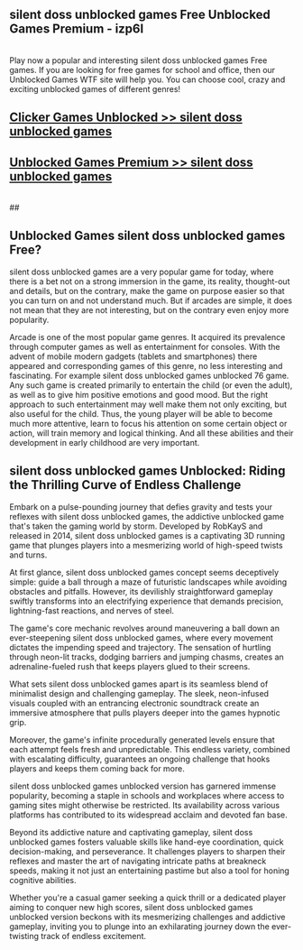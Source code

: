 ## silent doss unblocked games Free Unblocked Games Premium - izp6l <br>
<br>
Play now a popular and interesting silent doss unblocked games Free games. If you are looking for free games for school and office, then our Unblocked Games WTF site will help you. You can choose cool, crazy and exciting unblocked games of different genres!


##  [Clicker Games Unblocked >> silent doss unblocked games](http://freeplayer.one?title=silent_doss_unblocked_games&ref=04)

##  [Unblocked Games Premium >> silent doss unblocked games](http://freeplayer.one?title=silent_doss_unblocked_games&ref=04)
  <br>
  ##



## Unblocked Games silent doss unblocked games Free?

silent doss unblocked games are a very popular game for today, where there is a bet not on a strong immersion in the game, its reality, thought-out and details, but on the contrary, make the game on purpose easier so that you can turn on and not understand much. But if arcades are simple, it does not mean that they are not interesting, but on the contrary even enjoy more popularity.

Arcade is one of the most popular game genres. It acquired its prevalence through computer games as well as entertainment for consoles. With the advent of mobile modern gadgets (tablets and smartphones) there appeared and corresponding games of this genre, no less interesting and fascinating. For example silent doss unblocked games unblocked 76 game. Any such game is created primarily to entertain the child (or even the adult), as well as to give him positive emotions and good mood. But the right approach to such entertainment may well make them not only exciting, but also useful for the child. Thus, the young player will be able to become much more attentive, learn to focus his attention on some certain object or action, will train memory and logical thinking. And all these abilities and their development in early childhood are very important.

##  silent doss unblocked games Unblocked: Riding the Thrilling Curve of Endless Challenge

Embark on a pulse-pounding journey that defies gravity and tests your reflexes with silent doss unblocked games, the addictive unblocked game that's taken the gaming world by storm. Developed by RobKayS and released in 2014, silent doss unblocked games is a captivating 3D running game that plunges players into a mesmerizing world of high-speed twists and turns.

At first glance, silent doss unblocked games concept seems deceptively simple: guide a ball through a maze of futuristic landscapes while avoiding obstacles and pitfalls. However, its devilishly straightforward gameplay swiftly transforms into an electrifying experience that demands precision, lightning-fast reactions, and nerves of steel.

The game's core mechanic revolves around maneuvering a ball down an ever-steepening silent doss unblocked games, where every movement dictates the impending speed and trajectory. The sensation of hurtling through neon-lit tracks, dodging barriers and jumping chasms, creates an adrenaline-fueled rush that keeps players glued to their screens.

What sets silent doss unblocked games apart is its seamless blend of minimalist design and challenging gameplay. The sleek, neon-infused visuals coupled with an entrancing electronic soundtrack create an immersive atmosphere that pulls players deeper into the games hypnotic grip.

Moreover, the game's infinite procedurally generated levels ensure that each attempt feels fresh and unpredictable. This endless variety, combined with escalating difficulty, guarantees an ongoing challenge that hooks players and keeps them coming back for more.

silent doss unblocked games unblocked version has garnered immense popularity, becoming a staple in schools and workplaces where access to gaming sites might otherwise be restricted. Its availability across various platforms has contributed to its widespread acclaim and devoted fan base.

Beyond its addictive nature and captivating gameplay, silent doss unblocked games fosters valuable skills like hand-eye coordination, quick decision-making, and perseverance. It challenges players to sharpen their reflexes and master the art of navigating intricate paths at breakneck speeds, making it not just an entertaining pastime but also a tool for honing cognitive abilities.

Whether you're a casual gamer seeking a quick thrill or a dedicated player aiming to conquer new high scores, silent doss unblocked games unblocked version beckons with its mesmerizing challenges and addictive gameplay, inviting you to plunge into an exhilarating journey down the ever-twisting track of endless excitement.